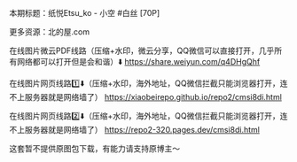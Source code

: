 本期标题：纸悦Etsu_ko - 小空 #白丝 [70P]

更多资源：北的屋.com

在线图片微云PDF线路（压缩+水印，微云分享，QQ微信可以直接打开，几乎所有网络都可以打开但是会和谐）⬇️ 
https://share.weiyun.com/q4DHgQhf

在线图片网页线路1️⃣⬇️（压缩+水印，海外地址，QQ微信拦截只能浏览器打开，连不上服务器就是网络墙了） 
https://xiaobeirepo.github.io/repo2/cmsi8di.html

在线图片网页线路2️⃣⬇️（压缩+水印，海外地址，QQ微信拦截只能浏览器打开，连不上服务器就是网络墙了） 
https://repo2-320.pages.dev/cmsi8di.html

这套暂不提供原图包下载，有能力请支持原博主～